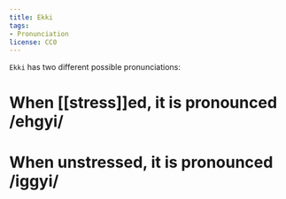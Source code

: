 ```yaml
---
title: Ekki
tags:
- Pronunciation
license: CC0
---
```


<level level="b1"/>

`Ekki` has two different possible pronunciations:

# When [[stress]]ed, it is pronounced /ehgyi/
# When unstressed, it is pronounced /iggyi/
